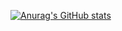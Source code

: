 [![Anurag's GitHub stats](https://github-readme-stats.vercel.app/api?username=Janitus)](https://github.com/anuraghazra/github-readme-stats)
